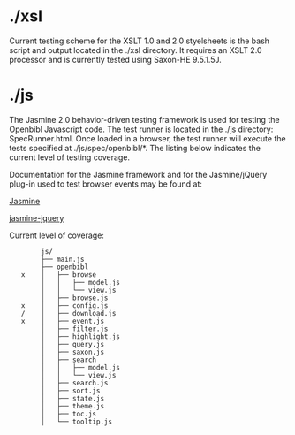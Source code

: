 
./xsl
====
 
Current testing scheme for the XSLT 1.0 and 2.0 styelsheets is the
bash script and output located in the ./xsl directory. It requires
an XSLT 2.0 processor and is currently tested using Saxon-HE 9.5.1.5J.

./js
====

The Jasmine 2.0 behavior-driven testing framework is used for testing
the Openbibl Javascript code. The test runner is located in the ./js
directory: SpecRunner.html. Once loaded in a browser, the test runner
will execute the tests specified at ./js/spec/openbibl/*. The listing
below indicates the current level of testing coverage.

Documentation for the Jasmine framework and for the Jasmine/jQuery
plug-in used to test browser events may be found at:

[Jasmine](http://jasmine.github.io/2.0/introduction.html)

[jasmine-jquery](https://github.com/velesin/jasmine-jquery)

Current level of coverage:

```
        js/ 
        ├── main.js
        ├── openbibl
   x    │   ├── browse
        │   │   ├── model.js
        │   │   └── view.js
        │   ├── browse.js
   x    │   ├── config.js
   /    │   ├── download.js
   x    │   ├── event.js
        │   ├── filter.js
        │   ├── highlight.js
        │   ├── query.js
        │   ├── saxon.js
        │   ├── search
        │   │   ├── model.js
        │   │   └── view.js
        │   ├── search.js
        │   ├── sort.js
        │   ├── state.js
        │   ├── theme.js
        │   ├── toc.js
        │   └── tooltip.js
```

